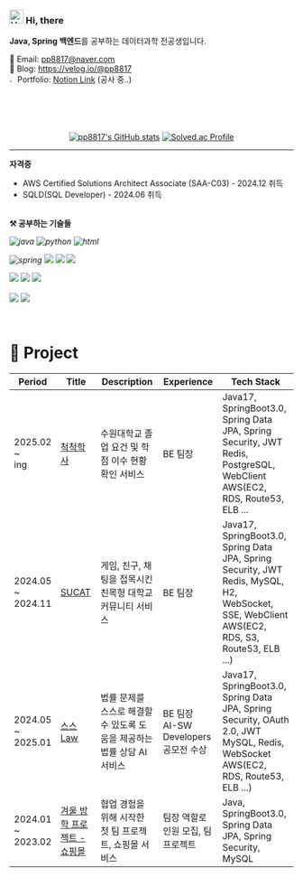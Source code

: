 ### <img src="https://raw.githubusercontent.com/Tarikul-Islam-Anik/Animated-Fluent-Emojis/master/Emojis/Hand%20gestures/Hand%20with%20Fingers%20Splayed%20Light%20Skin%20Tone.png" alt="Hand with Fingers Splayed Light Skin Tone" width="25" height="25" /> Hi, there
<Strong>Java, Spring 백엔드</Strong>를 공부하는 데이터과학 전공생입니다.

<!--GITHUB_ACTIVITY:{"rows": 5}-->

📧 Email: pp8817@naver.com <br>
📗 Blog: <a href="https://velog.io/@pp8817">https://velog.io/@pp8817</a> <br>
<img src="https://raw.githubusercontent.com/Tarikul-Islam-Anik/Animated-Fluent-Emojis/master/Emojis/Hand%20gestures/Eyes.png" alt="Eyes" width="2%" /> Portfolio: [Notion Link](https://abiding-branch-9b1.notion.site/176dbad0f80a8000968ad724c97a77e5?pvs=4) (공사 중..) <br>

<div align="center">
  
[![pp8817's GitHub stats](https://github-readme-stats.vercel.app/api?username=pp8817)](https://github.com/pp8817/github-readme-stats)
[![Solved.ac Profile](http://mazassumnida.wtf/api/v2/generate_badge?boj=pp8817)](https://solved.ac/pp8817/)

</div>

---
<Strong>자격증</Strong>
- AWS Certified Solutions Architect Associate (SAA-C03) - 2024.12 취득
- SQLD(SQL Developer) - 2024.06 취득

<br>
<Strong>⚒️ 공부하는 기술들</Strong>
<br>
<i>
<p>
  
![java](https://img.shields.io/badge/Java-ED8B00?style=for-the-badge&logo=openjdk&logoColor=white) 
![python](https://img.shields.io/badge/Python-14354C?style=for-the-badge&logo=python&logoColor=white) 
![html](https://img.shields.io/badge/HTML5-E34F26?style=for-the-badge&logo=html5&logoColor=white)
<br>

![spring](https://img.shields.io/badge/Spring-6DB33F?style=for-the-badge&logo=spring&logoColor=white) 
<img src="https://img.shields.io/badge/SpringBoot-6DB33F?style=for-the-badge&logo=SpringBoot&logoColor=white"> 
<img src="https://img.shields.io/badge/Spring Data JPA-6DB33F?style=for-the-badge&logo=spring&logoColor=white" /> 
<img src="https://img.shields.io/badge/Spring Security-6DB33F?style=for-the-badge&logo=springsecurity&logoColor=white" />
<br>

<img src="https://img.shields.io/badge/MySQL-4479A1?style=for-the-badge&logo=mysql&logoColor=white" /> 
<img src="https://img.shields.io/badge/redis-%23DD0031.svg?style=for-the-badge&logo=redis&logoColor=white" />
<img src="https://img.shields.io/badge/QueryDSL-0094F5?style=for-the-badge&logo=spring&logoColor=white" /> 

<br>
<br>
<img src="https://img.shields.io/badge/AWS-FF9900?style=for-the-badge&logo=amazonaws&logoColor=white" />
<img src="https://img.shields.io/badge/Docker-2496ED?style=for-the-badge&logo=docker&logoColor=white" />
</p>
</i>
<br>

# 🚀 Project

| Period                  | Title                                                                                                                                             | Description                                                                                | Experience                   | Tech Stack                                                                                    |
| ----------------------- | ------------------------------------------------------------------------------------------------------------------------------------------------- | ------------------------------------------------------------------------------------------ | ---------------------------- | --------------------------------------------------------------------------------------------- |
| 2025.02 <br>~ <br> ing      |   [척척학사](https://github.com/pp8817/Chukchuk-haksa_Server)      | 수원대학교 졸업 요건 및 학점 이수 현황 확인 서비스 | BE 팀장  |     Java17, SpringBoot3.0, Spring Data JPA, Spring Security, JWT <br> Redis, PostgreSQL, WebClient <br>AWS(EC2, RDS, Route53, ELB ...                                                      |
| 2024.05 <br>~ <br> 2024.11      |   [SUCAT](https://github.com/Suwon-University-Community-SUCAT/Sucat-Server)                                | 게임, 친구, 채팅을 접목시킨 친목형 대학교 커뮤니티 서비스   | BE 팀장  | Java17, SpringBoot3.0, Spring Data JPA, Spring Security, JWT <br> Redis, MySQL, H2, WebSocket, SSE, WebClient <br>AWS(EC2, RDS, S3, Route53, ELB ...)                                                            |
| 2024.05 <br>~ <br> 2025.01      | [스스Law](https://github.com/HanIum2024-AILawyer/SSL-Server)                                           | 법률 문제를 스스로 해결할 수 있도록 도움을 제공하는 법률 상담 AI 서비스     | BE 팀장<br>AI-SW Developers 공모전 수상  | Java17, SpringBoot3.0, Spring Data JPA, Spring Security, OAuth 2.0, JWT <br>MySQL, Redis, WebSocket <br>AWS(EC2, RDS, Route53, ELB ...)                              |
| 2024.01 <br>~ <br>2023.02 | [겨울 방학 프로젝트 - 쇼핑몰](https://github.com/Vacation-project/Server?tab=readme-ov-file)                                   | 협업 경험을 위해 시작한 첫 팀 프로젝트, 쇼핑몰 서비스  |   팀장 역할로 인원 모집, 팀 프로젝트   | Java, SpringBoot3.0, Spring Data JPA, Spring Security, MySQL                                                                         |
